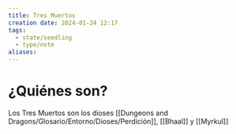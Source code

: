 ```yaml
---
title: Tres Muertos
creation date: 2024-01-24 12:17
tags:
  - state/seedling
  - type/note
aliases:
---
```

# ¿Quiénes son?

Los Tres Muertos son los dioses [[Dungeons and Dragons/Glosario/Entorno/Dioses/Perdición]], [[Bhaal]] y [[Myrkul]]

